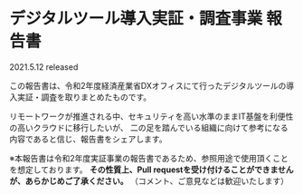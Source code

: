 # デジタルツール導⼊実証・調査事業 報告書
2021.5.12 released

この報告書は、令和2年度経済産業省DXオフィスにて行ったデジタルツールの導⼊実証・調査を取りまとめたものです。

リモートワークが推進される中、セキュリティを高い水準のままIT基盤を利便性の高いクラウドに移行したいが、
二の足を踏んでいる組織に向けて参考になる内容であると信じ、報告書をシェアします。

※本報告書は令和2年度実証事業の報告書であるため、参照用途で使用頂くことを想定しております。
 **その性質上、Pull requestを受け付けることができませんが、あらかじめご了承ください。**
（コメント、ご意見などは歓迎いたします）

